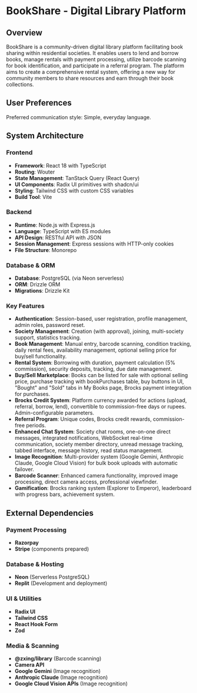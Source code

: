 # BookShare - Digital Library Platform

## Overview

BookShare is a community-driven digital library platform facilitating book sharing within residential societies. It enables users to lend and borrow books, manage rentals with payment processing, utilize barcode scanning for book identification, and participate in a referral program. The platform aims to create a comprehensive rental system, offering a new way for community members to share resources and earn through their book collections.

## User Preferences

Preferred communication style: Simple, everyday language.

## System Architecture

### Frontend
- **Framework**: React 18 with TypeScript
- **Routing**: Wouter
- **State Management**: TanStack Query (React Query)
- **UI Components**: Radix UI primitives with shadcn/ui
- **Styling**: Tailwind CSS with custom CSS variables
- **Build Tool**: Vite

### Backend
- **Runtime**: Node.js with Express.js
- **Language**: TypeScript with ES modules
- **API Design**: RESTful API with JSON
- **Session Management**: Express sessions with HTTP-only cookies
- **File Structure**: Monorepo

### Database & ORM
- **Database**: PostgreSQL (via Neon serverless)
- **ORM**: Drizzle ORM
- **Migrations**: Drizzle Kit

### Key Features
- **Authentication**: Session-based, user registration, profile management, admin roles, password reset.
- **Society Management**: Creation (with approval), joining, multi-society support, statistics tracking.
- **Book Management**: Manual entry, barcode scanning, condition tracking, daily rental fees, availability management, optional selling price for buy/sell functionality.
- **Rental System**: Borrowing with duration, payment calculation (5% commission), security deposits, tracking, due date management.
- **Buy/Sell Marketplace**: Books can be listed for sale with optional selling price, purchase tracking with bookPurchases table, buy buttons in UI, "Bought" and "Sold" tabs in My Books page, Brocks payment integration for purchases.
- **Brocks Credit System**: Platform currency awarded for actions (upload, referral, borrow, lend), convertible to commission-free days or rupees. Admin-configurable parameters.
- **Referral Program**: Unique codes, Brocks credit rewards, commission-free periods.
- **Enhanced Chat System**: Society chat rooms, one-on-one direct messages, integrated notifications, WebSocket real-time communication, society member directory, unread message tracking, tabbed interface, message history, read status management.
- **Image Recognition**: Multi-provider system (Google Gemini, Anthropic Claude, Google Cloud Vision) for bulk book uploads with automatic failover.
- **Barcode Scanner**: Enhanced camera functionality, improved image processing, direct camera access, professional viewfinder.
- **Gamification**: Brocks ranking system (Explorer to Emperor), leaderboard with progress bars, achievement system.

## External Dependencies

### Payment Processing
- **Razorpay**
- **Stripe** (components prepared)

### Database & Hosting
- **Neon** (Serverless PostgreSQL)
- **Replit** (Development and deployment)

### UI & Utilities
- **Radix UI**
- **Tailwind CSS**
- **React Hook Form**
- **Zod**

### Media & Scanning
- **@zxing/library** (Barcode scanning)
- **Camera API**
- **Google Gemini** (Image recognition)
- **Anthropic Claude** (Image recognition)
- **Google Cloud Vision APIs** (Image recognition)